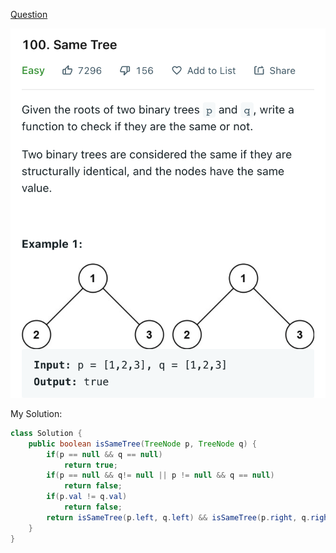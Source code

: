 [Question](https://leetcode.com/problems/same-tree/)

<img src="0100 Same Tree/image-20221013010951227.png">



My Solution:

```java
class Solution {
    public boolean isSameTree(TreeNode p, TreeNode q) {
        if(p == null && q == null)
            return true;
        if(p == null && q!= null || p != null && q == null)
            return false;
        if(p.val != q.val) 
            return false;
        return isSameTree(p.left, q.left) && isSameTree(p.right, q.right);
    }   
}
```

